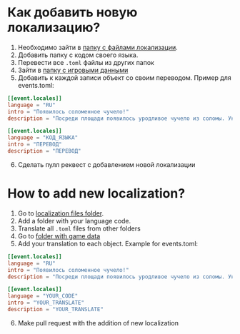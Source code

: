 # Как добавить новую локализацию?

1. Необходимо зайти в [папку с файлами локализации](../../src/main/resources/localization).
2. Добавить папку с кодом своего языка.
3. Перевести все `.toml` файлы из других папок
4. Зайти в [папку с игровыми данными](../../src/main/resources/game-data)
5. Добавить к каждой записи объект со своим переводом. 
Пример для events.toml:
```toml
[[event.locales]]
language = "RU"
intro = "Появилось соломенное чучело!"
description = "Посреди площади появилось уродливое чучело из соломы. Уничтожьте его!"

[[event.locales]]
language = "КОД_ЯЗЫКА"
intro = "ПЕРЕВОД"
description = "ПЕРЕВОД"
```
6. Сделать пулл реквест с добавлением новой локализации

# How to add new localization?
1. Go to [localization files folder](../../src/main/resources/localization).
2. Add a folder with your language code.
3. Translate all `.toml` files from other folders
4. Go to [folder with game data](../../src/main/resources/game-data)
5. Add your translation to each object. Example for events.toml:
```toml
[[event.locales]]
language = "RU"
intro = "Появилось соломенное чучело!"
description = "Посреди площади появилось уродливое чучело из соломы. Уничтожьте его!"

[[event.locales]]
language = "YOUR_CODE"
intro = "YOUR_TRANSLATE"
description = "YOUR_TRANSLATE"
```
6. Make pull request with the addition of new localization

